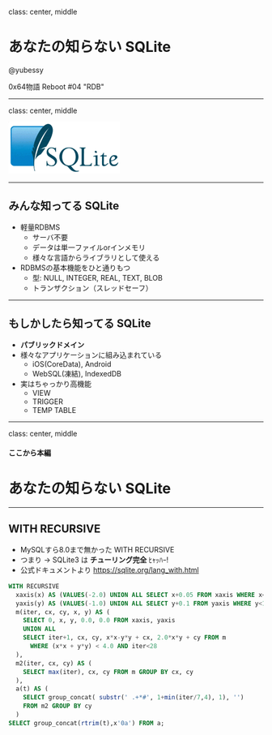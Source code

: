 class: center, middle

# あなたの知らない SQLite

@yubessy

0x64物語 Reboot #04 "RDB"

---

class: center, middle

![sqlite](sqlite.gif)

---

## みんな知ってる SQLite

* 軽量RDBMS
  * サーバ不要
  * データは単一ファイルorインメモリ
  * 様々な言語からライブラリとして使える
* RDBMSの基本機能をひと通りもつ
  * 型: NULL, INTEGER, REAL, TEXT, BLOB
  * トランザクション（スレッドセーフ）

---

## もしかしたら知ってる SQLite

* **パブリックドメイン**
* 様々なアプリケーションに組み込まれている
  * iOS(CoreData), Android
  * WebSQL(凍結), IndexedDB
* 実はちゃっかり高機能
  * VIEW
  * TRIGGER
  * TEMP TABLE

---

class: center, middle

#### ここから本編

# あなたの知らない SQLite

---

## WITH RECURSIVE

* MySQLすら8.0まで無かった WITH RECURSIVE
* つまり -> SQLite3 は **チューリング完全** ﾋｬｯﾊｰ!
* 公式ドキュメントより https://sqlite.org/lang_with.html

```sql
WITH RECURSIVE
  xaxis(x) AS (VALUES(-2.0) UNION ALL SELECT x+0.05 FROM xaxis WHERE x<1.2),
  yaxis(y) AS (VALUES(-1.0) UNION ALL SELECT y+0.1 FROM yaxis WHERE y<1.0),
  m(iter, cx, cy, x, y) AS (
    SELECT 0, x, y, 0.0, 0.0 FROM xaxis, yaxis
    UNION ALL
    SELECT iter+1, cx, cy, x*x-y*y + cx, 2.0*x*y + cy FROM m
      WHERE (x*x + y*y) < 4.0 AND iter<28
  ),
  m2(iter, cx, cy) AS (
    SELECT max(iter), cx, cy FROM m GROUP BY cx, cy
  ),
  a(t) AS (
    SELECT group_concat( substr(' .+*#', 1+min(iter/7,4), 1), '')
    FROM m2 GROUP BY cy
  )
SELECT group_concat(rtrim(t),x'0a') FROM a;
```

